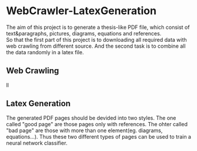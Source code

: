 # WebCrawler-LatexGeneration
The aim of this project is to generate a thesis-like PDF file, which consist of text&paragraphs, pictures, diagrams, equations and references.  
So that the first part of this project is to downloading all required data with web crawling from different source.
And the second task is to combine all the data randomly in a latex file.  
## Web Crawling
ll
## Latex Generation
The generated PDF pages should be devided into two styles. The one called "good page" are those pages only with references. The ohter called "bad page" are those with more than one element(eg. diagrams, equations...). Thus these two different types of pages can be used to train a neural network classifier.
